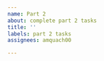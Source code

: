 ```yaml
---
name: Part 2
about: complete part 2 tasks
title: ''
labels: part 2 tasks
assignees: amquach00

---
```



